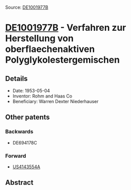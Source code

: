 Source: [DE1001977B](https://patents.google.com/patent/DE1001977B)

# [DE1001977B](DE1001977B.md) - Verfahren zur Herstellung von oberflaechenaktiven Polyglykolestergemischen

## Details

* Date: 1953-05-04
* Inventor: Rohm and Haas Co
* Beneficiary: Warren Dexter Niederhauser

## Other patents

### Backwards
 * DE694178C
### Forward
 * [US4143554A](US4143554A.md)
## Abstract

